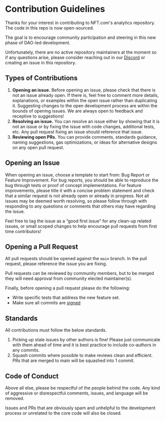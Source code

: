 # Contribution Guidelines

Thanks for your interest in contributing to NFT.com's analytics repository. The code in this repo is now open-sourced.

The goal is to encourage community participation and steering in this new phase of DAO-led development.

Unfortunately, there are no active repository maintainers at the moment so if any questions arise, please consider reaching out in our [Discord](https://nft.com/discord) or creating an issue in this repository.

## Types of Contributions
1. **Opening an issue.** Before opening an issue, please check that there is not an issue already open. If there is, feel free to comment more details, explanations, or examples within the open issue rather than duplicating it. Suggesting changes to the open development process are within the bounds of opening issues. We are always open to feedback and receptive to suggestions!
2. **Resolving an issue.** You can resolve an issue either by showing that it is not an issue or by fixing the issue with code changes, additional tests, etc. Any pull request fixing an issue should reference that issue.
3. **Reviewing open PRs.** You can provide comments, standards guidance, naming suggestions, gas optimizations, or ideas for alternative designs on any open pull request.

## Opening an Issue
When opening an issue, choose a template to start from: Bug Report or Feature Improvement. For bug reports, you should be able to reproduce the bug through tests or proof of concept implementations. For feature improvements, please title it with a concise problem statement and check that a similar request is not already open or already in progress. Not all issues may be deemed worth resolving, so please follow through with responding to any questions or comments that others may have regarding the issue.

Feel free to tag the issue as a “good first issue” for any clean-up related issues, or small scoped changes to help encourage pull requests from first time contributors!

## Opening a Pull Request

All pull requests should be opened against the `main` branch.  In the pull request, please reference the issue you are fixing.

Pull requests can be reviewed by community members, but to be merged they will need approval from community elected maintainer(s).

Finally, before opening a pull request please do the following:

- Write specific tests that address the new feature set.
- Make sure all commits are [signed](https://docs.github.com/en/authentication/managing-commit-signature-verification/about-commit-signature-verification) 

## Standards

All contributions must follow the below standards.

1. Picking up stale issues by other authors is fine! Please just communicate with them ahead of time and it is best practice to include co-authors in any commits.
2. Squash commits where possible to make reviews clean and efficient. PRs that are merged to main will be squashed into 1 commit.

## Code of Conduct

Above all else, please be respectful of the people behind the code. Any kind of aggressive or disrespectful comments, issues, and language will be removed.

Issues and PRs that are obviously spam and unhelpful to the development process or unrelated to the core code will also be closed.
